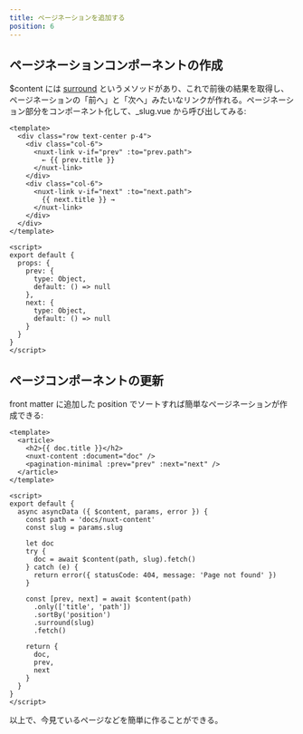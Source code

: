 ```yaml
---
title: ページネーションを追加する
position: 6
---
```


## ページネーションコンポーネントの作成

$content には [surround](https://content.nuxtjs.org/fetching#surroundslug-options) というメソッドがあり、これで前後の結果を取得し、ページネーションの「前へ」と「次へ」みたいなリンクが作れる。ページネーション部分をコンポーネント化して、_slug.vue から呼び出してみる:

```vue[components/PaginationMinimal.vue]
<template>
  <div class="row text-center p-4">
    <div class="col-6">
      <nuxt-link v-if="prev" :to="prev.path">
        ← {{ prev.title }}
      </nuxt-link>
    </div>
    <div class="col-6">
      <nuxt-link v-if="next" :to="next.path">
        {{ next.title }} →
      </nuxt-link>
    </div>
  </div>
</template>

<script>
export default {
  props: {
    prev: {
      type: Object,
      default: () => null
    },
    next: {
      type: Object,
      default: () => null
    }
  }
}
</script>
```

## ページコンポーネントの更新

front matter に追加した position でソートすれば簡単なページネーションが作成できる:

```vue[pages/docs/nuxt-content/_slug.vue]
<template>
  <article>
    <h2>{{ doc.title }}</h2>
    <nuxt-content :document="doc" />
    <pagination-minimal :prev="prev" :next="next" />
  </article>
</template>

<script>
export default {
  async asyncData ({ $content, params, error }) {
    const path = 'docs/nuxt-content'
    const slug = params.slug

    let doc
    try {
      doc = await $content(path, slug).fetch()
    } catch (e) {
      return error({ statusCode: 404, message: 'Page not found' })
    }

    const [prev, next] = await $content(path)
      .only(['title', 'path'])
      .sortBy('position')
      .surround(slug)
      .fetch()

    return {
      doc,
      prev,
      next
    }
  }
}
</script>
```

以上で、今見ているページなどを簡単に作ることができる。
